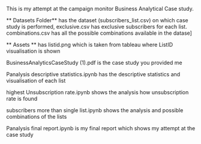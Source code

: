 This is my attempt at the campaign monitor Business Analytical Case study.

** Datasets Folder** has the dataset (subscribers_list.csv) on which case study is performed, exclusive.csv has exclusive subscribers for each list. combinations.csv has all the possible combinations available in the datase]

** Assets ** has listid.png which is taken from tableau where ListID visualisation is shown

BusinessAnalyticsCaseStudy (1).pdf is the case study you provided me

Panalysis descriptive statistics.ipynb has the descriptive statistics and visualisation of each list

highest Unsubscription rate.ipynb shows the analysis how unsubscription rate is found

subscribers more than single list.ipynb shows the analysis and possible combinations of the lists

Panalysis final report.ipynb is my final report which shows my attempt at the case study
